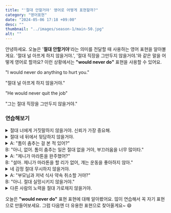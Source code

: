 ```yaml
---
title: "'절대 안할거야' 영어로 어떻게 표현할까?"
category: "영어표현"
date: "2024-05-06 17:18 +09:00"
desc: ""
thumbnail: "../images/season-1/main-50.jpg"
alt: ""
---
```


안녕하세요. 오늘은 '**절대 안할거야**'라는 의미를 전달할 때 사용하는 영어 표현을 알아볼게요. '절대 널 아프게 하지 않을거야.', '절대 직장을 그만두지 않을거야.'와 같은 말을 어떻게 영어로 할까요? 이런 상황에서는 **"would never do"** 표현을 사용할 수 있어요.

"I would never do anything to hurt you."

"절대 널 아프게 하지 않을거야."

"He would never quit the job"

"그는 절대 직장을 그만두지 않을거야."

### 연습해보기

<details>
<summary>절대 너에게 거짓말하지 않을거야. 신뢰가 가장 중요해.</summary>
<span>I would never lie to you. Trust is crucial in our relationship.</span>
</details>

<details>
<summary>절대 네 뒤에서 뒷담하지 않을거야.</summary>
<span>I would never gossip about you behind your back.</span>
</details>

<details>
<summary>A: "톰이 춤추는 걸 본 적 있어?"<br>B: "아니, 없어. 톰이 춤추는 일은 절대 없을 거야, 부끄러움을 너무 많이타."</summary>
<span>A: "Have you ever seen Tom dance?"<br>B: "No, I haven't. Tom would never dance, he's too shy."</span>
</details>

<details>
<summary>A: "제니가 마라톤을 완주했어?"<br>B: "설마. 제니가 마라톤을 할 리가 없어, 걔는 운동을 좋아하지 않아."</summary>
<span>A: "Did Jenny finish the marathon?"<br>B: "Doubtful. Jenny would never run a marathon, she's not into sports."</span>
</details>

<details>
<summary>네 감정 절대 무시하지 않을거야.</summary>
<span>I would never ignore your feelings.</span>
</details>

<details>
<summary>A: "부모님과 저녁 식사 약속 취소할 거야?"<br>B: "아니. 절대 실망시키지 않을거야."</summary>
<span>A: "Are you going to cancel dinner plans with your parents?"<br>B: "Absolutely not. I would never let them down like that."</span>
</details>

<details>
<summary>다른 사람의 노력을 절대 가로채지 않을거야.</summary>
<span>I would never take credit for someone else's efforts.</span>
</details>

오늘은 **"would never do"** 표현 표현에 대해 알아봤어요. 많이 연습해서 꼭 자기 표현으로 만들어보세요. 그럼 다음엔 더 유용한 표현으로 찾아올게요~ 😄
